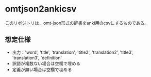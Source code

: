 # omtjson2ankicsv
このリポジトリは、omt-json形式の辞書をanki用のcsvにするものである。

## 想定仕様
- 出力：'word', 'title', 'translation', 'title2', 'translation2', 'title3', 'translation3', 'definition'
- 訳語が複数ない場合は空欄で埋める
- 定義が無い場合は空欄で埋める
